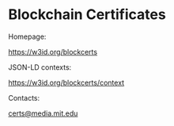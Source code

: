 # Blockchain Certificates


Homepage:

https://w3id.org/blockcerts


JSON-LD contexts:

https://w3id.org/blockcerts/context


Contacts:

certs@media.mit.edu
